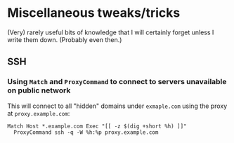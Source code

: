 # Miscellaneous tweaks/tricks

(Very) rarely useful bits of knowledge that I will certainly forget
unless I write them down. (Probably even then.)

## SSH

### Using `Match` and `ProxyCommand` to connect to servers unavailable on public network

This will connect to all "hidden" domains under `exmaple.com` using
the proxy at `proxy.example.com`:

```
Match Host *.example.com Exec "[[ -z $(dig +short %h) ]]"
  ProxyCommand ssh -q -W %h:%p proxy.example.com
```
